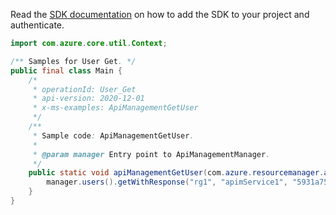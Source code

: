 Read the [SDK documentation](https://github.com/Azure/azure-sdk-for-java/blob/azure-resourcemanager-apimanagement_1.0.0-beta.2/sdk/apimanagement/azure-resourcemanager-apimanagement/README.md) on how to add the SDK to your project and authenticate.

```java
import com.azure.core.util.Context;

/** Samples for User Get. */
public final class Main {
    /*
     * operationId: User_Get
     * api-version: 2020-12-01
     * x-ms-examples: ApiManagementGetUser
     */
    /**
     * Sample code: ApiManagementGetUser.
     *
     * @param manager Entry point to ApiManagementManager.
     */
    public static void apiManagementGetUser(com.azure.resourcemanager.apimanagement.ApiManagementManager manager) {
        manager.users().getWithResponse("rg1", "apimService1", "5931a75ae4bbd512a88c680b", Context.NONE);
    }
}
```
